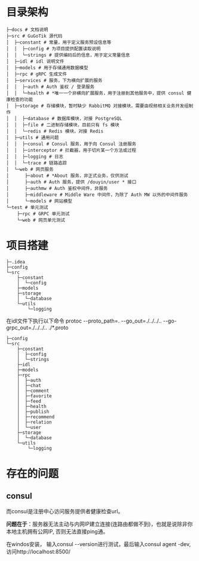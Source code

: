 # 目录架构
```shell
├─docs # 文档说明
├─src # GuGoTik 源代码
│  ├─constant # 常量，用于定义服务预设信息等
│  │  ├─config # 为项目提供配置读取说明
│  │  └─strings # 提供编码后的信息，用于定义常量信息
│  ├─idl # idl 说明文件
│  ├─models # 用于存储通用数据模型
│  ├─rpc # gRPC 生成文件
│  ├─services # 服务，下为横向扩展的服务
│  │  ├─auth # Auth 鉴权 / 登录服务
│  │  └─health # *唯一一个非横向扩展服务，用于注册到其他服务中，提供 consul 健康检查的功能
│  ├─storage # 存储模块，暂时缺少 RabbitMQ 对接模块，需要由视频相关业务开发组制作
│  │  ├─database # 数据库模块，对接 PostgreSQL
│  │  ├─file # 二进制存储模块，目前只有 fs 模块
│  │  └─redis # Redis 模块，对接 Redis
│  ├─utils # 通用问题
│  │  ├─consul # Consul 服务，用于向 Consul 注册服务
│  │  ├─interceptor # 拦截器，用于切片某一个方法或过程
│  │  ├─logging # 日志
│  │  └─trace # 链路追踪
│  └─web # 网页服务
│      ├─about # *About 服务，非正式业务，仅供测试
│      ├─auth # Auth 服务，提供 /douyin/user * 接口
│      ├─authmw # Auth 鉴权中间件，非服务
│      ├─middleware # Middle Ware 中间件，为除了 Auth MW 以外的中间件服务
│      └─models # 网站模型
└─test # 单元测试
    ├─rpc # GRPC 单元测试
    └─web # 网页单元测试
```
# 项目搭建
```shell
├─.idea
├─config
└─src
    ├─constant
    │  └─config
    ├─models
    ├─storage
    │  └─database
    └─utils
        └─logging

```
在idl文件下执行以下命令
protoc --proto_path=. --go_out=./../../.. --go-grpc_out=./../../.. ./*.proto


```shell
├─config
└─src
    ├─constant
    │  ├─config
    │  └─strings
    ├─idl
    ├─models
    ├─rpc
    │  ├─auth
    │  ├─chat
    │  ├─comment
    │  ├─favorite
    │  ├─feed
    │  ├─health
    │  ├─publish
    │  ├─recommend
    │  ├─relation
    │  └─user
    ├─storage
    │  └─database
    └─utils
        └─logging

```

# 存在的问题
## consul
而consul是注册中心访问服务提供者健康检查url。

**问题在于**：服务器无法主动与内网IP建立连接(连路由都做不到)，也就是说除非你本地主机拥有公网IP, 否则无法直接ping通。

在windos安装，
输入consul --version进行测试，最后输入consul agent -dev,访问http://localhost:8500/